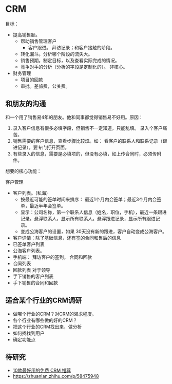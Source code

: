 # CRM
目标：  
* 提高销售额。
  * 帮助销售管理客户
    * 客户跟进。 拜访记录；和客户接触的阶段。
  * 转化漏斗。分析哪个阶段的流失大。
  * 销售预期。制定目标，以及查看实际完成的情况。
  * 竞争对手的分析（分析的字段是定制化的）。 非核心。
* 财务管理
  * 项目的回款
  * 审批。差旅费，公关费。


## 和朋友的沟通
和一个用了销售易4年的朋友。他和同事都觉得销售易不好用。原因：
1. 录入客户信息有很多必填字段，但销售不一定知道，只能乱填。 录入个客户痛苦。
2. 销售需要的客户信息，查看步骤比较烦。如： 看客户的联系人和联系记录（跟进记录），要专门打开页面。
3. 有些录入的信息，需要是必填项的，但没有必填，如上传合同时，必须传附件。

想要的核心功能：

客户管理
  * 客户列表。(私海)
    * 按最近可能的签单时间来排序： 最近1个月内会签单；最近3个月内会签单，最近半年会签单。
    * 显示：公司名称，第一个联系人信息（姓名，职位，手机），最近一条跟进记录。悬浮联系人，显示所有联系人。悬浮跟进记录，显示所有跟进记录。
    * 变成公海客户的设置，如果 30天没有新的跟进，客户自动变成公海客户。
  * 客户详情：除了基础信息，还有签的合同和售后的信息
  * 已签单客户列表
  * 公海客户列表。
  * 手机端： 拜访客户的签到。
合同和回款
  * 合同列表
  * 回款列表
对于领导
  * 手下销售的客户列表
  * 手下销售的合同和回款

## 适合某个行业的CRM调研
* 做哪个行业的CRM？对CRM的渴求程度。
* 各个行业有哪些做的好的CRM？
* 把这个行业的CRM找出来，做分析
* 如何找找到用户
* 确定功能点

## 待研究
* [10款最好用的免费 CRM 推荐](https://zhuanlan.zhihu.com/p/21782305) 
* https://zhuanlan.zhihu.com/p/58475948
